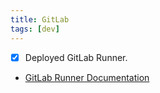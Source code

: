 ```yaml
---
title: GitLab
tags: [dev]
---
```


- [x] Deployed GitLab Runner.

<!-- truncate -->

- [GitLab Runner Documentation](https://github.com/therepos/proxmox/blob/8367be2b41912bc642d0cbdd49a941a1bfd0142b/docker/gitlab-docker-compose.yml)
